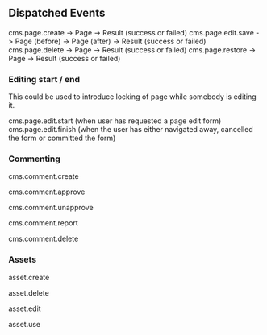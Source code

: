 ## Dispatched Events

cms.page.create
	-> Page
	-> Result (success or failed)
cms.page.edit.save
	-> Page (before)
	-> Page (after)
	-> Result (success or failed)
cms.page.delete
	-> Page
	-> Result (success or failed)
cms.page.restore
	-> Page
	-> Result (success or failed)

### Editing start / end

This could be used to introduce locking of page while somebody is editing it.

cms.page.edit.start (when user has requested a page edit form)
cms.page.edit.finish (when the user has either navigated away, cancelled the form or committed the form)

### Commenting

cms.comment.create

cms.comment.approve

cms.comment.unapprove

cms.comment.report

cms.comment.delete


### Assets

asset.create

asset.delete

asset.edit

asset.use

